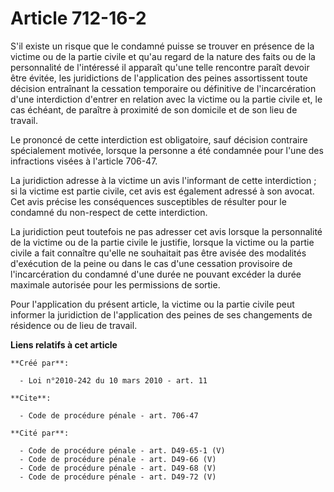 # Article 712-16-2

S'il existe un risque que le condamné puisse se trouver en présence de la victime ou de la partie civile et qu'au regard de
la nature des faits ou de la personnalité de l'intéressé il apparaît qu'une telle rencontre paraît devoir être évitée, les
juridictions de l'application des peines assortissent toute décision entraînant la cessation temporaire ou définitive de
l'incarcération d'une interdiction d'entrer en relation avec la victime ou la partie civile et, le cas échéant, de paraître à
proximité de son domicile et de son lieu de travail. 

Le prononcé de cette interdiction est obligatoire, sauf décision contraire spécialement motivée, lorsque la personne a été
condamnée pour l'une des infractions visées à l'article 706-47. 

La juridiction adresse à la victime un avis l'informant de cette interdiction ; si la victime est partie civile, cet avis est
également adressé à son avocat. Cet avis précise les conséquences susceptibles de résulter pour le condamné du non-respect de
cette interdiction. 

La juridiction peut toutefois ne pas adresser cet avis lorsque la personnalité de la victime ou de la partie civile le
justifie, lorsque la victime ou la partie civile a fait connaître qu'elle ne souhaitait pas être avisée des modalités
d'exécution de la peine ou dans le cas d'une cessation provisoire de l'incarcération du condamné d'une durée ne pouvant
excéder la durée maximale autorisée pour les permissions de sortie. 

Pour l'application du présent article, la victime ou la partie civile peut informer la juridiction de l'application des
peines de ses changements de résidence ou de lieu de travail.

**Liens relatifs à cet article**

	**Créé par**:

	  - Loi n°2010-242 du 10 mars 2010 - art. 11

	**Cite**:

	  - Code de procédure pénale - art. 706-47

	**Cité par**:

	  - Code de procédure pénale - art. D49-65-1 (V)
	  - Code de procédure pénale - art. D49-66 (V)
	  - Code de procédure pénale - art. D49-68 (V)
	  - Code de procédure pénale - art. D49-72 (V)
